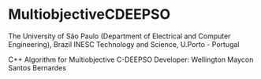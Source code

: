 # MultiobjectiveCDEEPSO
The University of São Paulo (Department of Electrical and Computer Engineering), Brazil
INESC Technology and Science, U.Porto - Portugal

C++ Algorithm for Multiobjective C-DEEPSO
Developer: Wellington Maycon Santos Bernardes